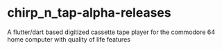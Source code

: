 # chirp_n_tap-alpha-releases
A flutter/dart based digitized cassette tape player for the commodore 64 home computer with quality of life features
